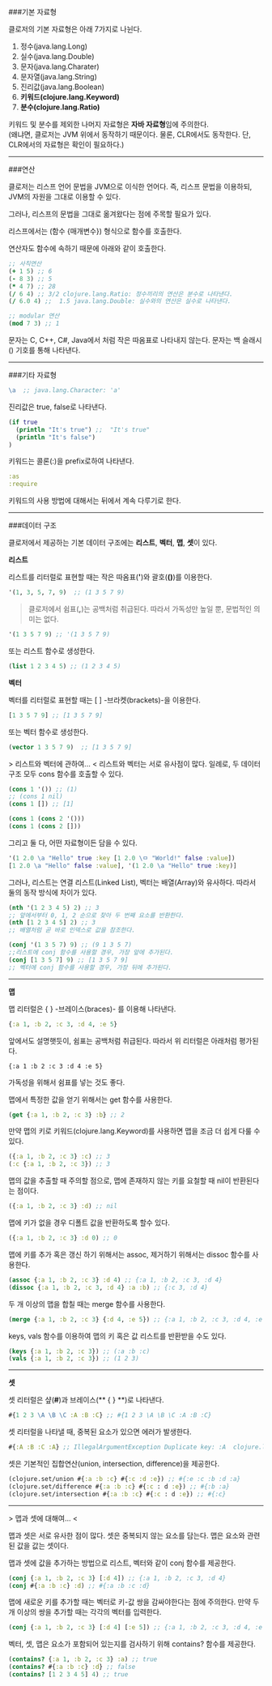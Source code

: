 ###기본 자료형

클로저의 기본 자료형은 아래 7가지로 나뉜다.  

1. 정수(java.lang.Long)
2. 실수(java.lang.Double)
3. 문자(java.lang.Charater)
4. 문자열(java.lang.String)
5. 진리값(java.lang.Boolean)
6. **키워드(clojure.lang.Keyword)**
7. **분수(clojure.lang.Ratio)**

키워드 및 분수를 제외한 나머지 자료형은 **자바 자료형**임에 주의한다.  
(왜냐면, 클로저는 JVM 위에서 동작하기 때문이다. 물론, CLR에서도 동작한다. 단, CLR에서의 자료형은 확인이 필요하다.)  

---

###연산

클로저는 리스프 언어 문법을 JVM으로 이식한 언어다. 즉, 리스프 문법을 이용하되, JVM의 자원을 그대로 이용할 수 있다.

그러나, 리스프의 문법을 그대로 옮겨왔다는 점에 주목할 필요가 있다.

리스프에서는 (함수 {매개변수}) 형식으로 함수를 호출한다.

연산자도 함수에 속하기 때문에 아래와 같이 호출한다.

```clojure
;; 사칙연산
(+ 1 5) ;; 6
(- 8 3) ;; 5
(* 4 7) ;; 28
(/ 6 4) ;; 3/2 clojure.lang.Ratio: 정수끼리의 연산은 분수로 나타낸다.
(/ 6.0 4) ;;  1.5 java.lang.Double: 실수와의 연산은 실수로 나타낸다.

;; modular 연산
(mod 7 3) ;; 1
```

문자는 C, C++, C#, Java에서 처럼 작은 따옴표로 나타내지 않는다.
문자는 백 슬래시(\) 기호를 통해 나타낸다.

---

###기타 자료형

```clojure
\a  ;; java.lang.Character: 'a'
```

진리값은 true, false로 나타낸다.

```clojure
(if true
  (println "It's true") ;;  "It's true"
  (println "It's false")
)
```

키워드는 콜론(:)을 prefix로하여 나타낸다.

```clojure
:as
:require
```

키워드의 사용 방법에 대해서는 뒤에서 계속 다루기로 한다.

---

###데이터 구조

클로저에서 제공하는 기본 데이터 구조에는 **리스트**, **벡터**, **맵**, **셋**이 있다.

**리스트**

리스트를 리터럴로 표현할 때는 작은 따옴표(**'**)와 괄호(**()**)를 이용한다.

```clojure
'(1, 3, 5, 7, 9)  ;; (1 3 5 7 9)
```

> 클로저에서 쉼표(**,**)는 공백처럼 취급된다. 따라서 가독성만 높일 뿐, 문법적인 의미는 없다.
```clojure
'(1 3 5 7 9) ;; '(1 3 5 7 9)
```

또는 리스트 함수로 생성한다.


```clojure
(list 1 2 3 4 5) ;; (1 2 3 4 5)
```

**벡터**

벡터를 리터럴로 표현할 때는 [ ] -브라켓(brackets)-을 이용한다.

```clojure
[1 3 5 7 9] ;; [1 3 5 7 9]
```

또는 벡터 함수로 생성한다.

```clojure
(vector 1 3 5 7 9)  ;; [1 3 5 7 9]
```

\> 리스트와 벡터에 관하여... <
리스트와 벡터는 서로 유사점이 많다. 일례로, 두 데이터 구조 모두 cons 함수를 호출할 수 있다.

```clojure
(cons 1 '()) ;; (1)
;; (cons 1 nil)
(cons 1 []) ;; [1]

(cons 1 (cons 2 '()))
(cons 1 (cons 2 []))
```

그리고 둘 다, 어떤 자료형이든 담을 수 있다.

```clojure
'(1 2.0 \a "Hello" true :key [1 2.0 \ㅁ "World!" false :value])
[1 2.0 \a "Hello" false :value], '(1 2.0 \a "Hello" true :key)]
```

그러나, 리스트는 연결 리스트(Linked List), 벡터는 배열(Array)와 유사하다. 따라서 둘의 동작 방식에 차이가 있다.

```clojure
(nth '(1 2 3 4 5) 2) ;; 3
;; 앞에서부터 0, 1, 2 순으로 찾아 두 번째 요소를 반환한다.
(nth [1 2 3 4 5] 2) ;; 3
;; 배열처럼 곧 바로 인덱스로 값을 참조한다.

(conj '(1 3 5 7) 9) ;; (9 1 3 5 7)
;;리스트에 conj 함수를 사용할 경우, 가장 앞에 추가된다.
(conj [1 3 5 7] 9) ;; [1 3 5 7 9]
;; 벡터에 conj 함수를 사용할 경우, 가장 뒤에 추가된다.
```

---

**맵**

맵 리터럴은 { } -브레이스(braces)- 를 이용해 나타낸다.

```clojure
{:a 1, :b 2, :c 3, :d 4, :e 5}
```

앞에서도 설명햇듯이, 쉼표는 공백처럼 취급된다. 따라서 위 리터럴은 아래처럼 평가된다.

```
{:a 1 :b 2 :c 3 :d 4 :e 5}
```

가독성을 위해서 쉼표를 넣는 것도 좋다.

맵에서 특정한 값을 얻기 위해서는 get 함수를 사용한다.

```clojure
(get {:a 1, :b 2, :c 3} :b} ;; 2
```

만약 맵의 키로 키워드(clojure.lang.Keyword)를 사용하면 맵을 조금 더 쉽게 다룰 수 있다.

```clojure
({:a 1, :b 2, :c 3} :c) ;; 3
(:c {:a 1, :b 2, :c 3}) ;; 3
```

맵의 값을 추출할 때 주의할 점으로, 맵에 존재하지 않는 키를 요철할 때 nil이 반환된다는 점이다.

```clojure
({:a 1, :b 2, :c 3} :d) ;; nil
```

맵에 키가 없을 경우 디폴트 값을 반환하도록 할수 있다.

```clojure
({:a 1, :b 2, :c 3} :d 0) ;; 0
```

맵에 키를 추가 혹은 갱신 하기 위해서는 assoc, 제거하기 위해서는 dissoc 함수를 사용한다.

```clojure
(assoc {:a 1, :b 2, :c 3} :d 4) ;; {:a 1, :b 2, :c 3, :d 4}
(dissoc {:a 1, :b 2, :c 3, :d 4} :a :b) ;; {:c 3, :d 4}
```

두 개 이상의 맵을 합칠 때는 merge 함수를 사용한다.

```clojure
(merge {:a 1, :b 2, :c 3} {:d 4, :e 5}) ;; {:a 1, :b 2, :c 3, :d 4, :e 5}
```

keys, vals 함수를 이용하여 맵의 키 혹은 값 리스트를 반환받을 수도 있다.

```clojure
(keys {:a 1, :b 2, :c 3}) ;; (:a :b :c)
(vals {:a 1, :b 2, :c 3}) ;; (1 2 3)
```

---

**셋**

셋 리터럴은 샾(**#**)과 브레이스(** { } **)로 나타낸다.

```clojure
#{1 2 3 \A \B \C :A :B :C} ;; #{1 2 3 \A \B \C :A :B :C}
```

셋 리터럴을 나타낼 때, 중복된 요소가 있으면 에러가 발생한다.

```clojure
#{:A :B :C :A} ;; IllegalArgumentException Duplicate key: :A  clojure.lang.PersistentHashSet.createWithCheck (PersistentHashSet.java:68)
```

셋은 기본적인 집합연산(union, intersection, difference)을 제공한다.

```clojure
(clojure.set/union #{:a :b :c} #{:c :d :e}) ;; #{:e :c :b :d :a}
(clojure.set/difference #{:a :b :c} #{:c : d :e}) ;; #{:b :a}
(clojure.set/intersection #{:a :b :c} #{:c : d :e}) ;; #{:c}
```

---

\> 맵과 셋에 대해여... <

맵과 셋은 서로 유사한 점이 많다.
셋은 중복되지 않는 요소를 담는다.
맵은 요소와 관련된 값을 값는 셋이다.

맵과 셋에 값을 추가하는 방법으로 리스트, 벡터와 같이 conj 함수를 제공한다.

```clojure
(conj {:a 1, :b 2, :c 3} [:d 4]) ;; {:a 1, :b 2, :c 3, :d 4}
(conj #{:a :b :c} :d) ;; #{:a :b :c :d}
```

맵에 새로운 키를 추가할 때는 벡터로 키-값 쌍을 감싸야한다는 점에 주의한다. 만약 두 개 이상의 쌍을 추가할 때는 각각의 벡터를 입력한다.

```clojure
(conj {:a 1, :b 2, :c 3} [:d 4] [:e 5]) ;; {:a 1, :b 2, :c 3, :d 4, :e 5}
```

벡터, 셋, 맵은 요소가 포함되어 있는지를 검사하기 위해 contains? 함수를 제공한다.

```clojure
(contains? {:a 1, :b 2, :c 3} :a) ;; true
(contains? #{:a :b :c} :d} ;; false
(contains? [1 2 3 4 5] 4) ;; true
```
